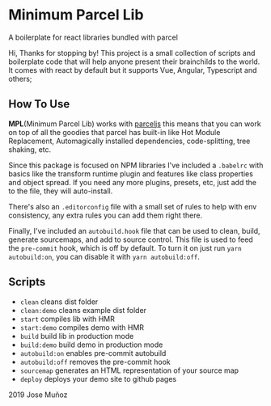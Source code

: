 # Minimum Parcel Lib
A boilerplate for react libraries bundled with parcel

Hi, Thanks for stopping by! This project is a small collection of scripts and boilerplate code that will help anyone present their brainchilds to the world. It comes with react by default but it supports Vue, Angular, Typescript and others;


## How To Use

**MPL**(Minimum Parcel Lib) works with [parceljs](https://parceljs.org) this means that you can work on top of all the goodies that parcel has built-in like Hot Module Replacement, Automagically installed dependencies, code-splitting, tree shaking, etc.

Since this package is focused on NPM libraries I've included a `.babelrc` with basics like the transform runtime plugin and features like class properties and object spread. If you need any more plugins, presets, etc, just add the to the file, they will auto-install.

There's also an `.editorconfig` file with a small set of rules to help with env consistency, any extra rules you can add them right there.

Finally, I've included an `autobuild.hook` file that can be used to clean, build, generate sourcemaps, and add to source control. This file is used to feed the `pre-commit` hook, which is off by default. To turn it on just run `yarn autobuild:on`, you can disable it with `yarn autobuild:off`.

## Scripts

- `clean` cleans dist folder
- `clean:demo` cleans example dist folder
- `start` compiles lib with HMR
- `start:demo` compiles demo with HMR
- `build` build lib in production mode
- `build:demo` build demo in production mode
- `autobuild:on` enables pre-commit autobuild
- `autobuild:off` removes the pre-commit hook
- `sourcemap` generates an HTML representation of your source map
- `deploy` deploys your demo site to github pages

2019 Jose Muñoz
